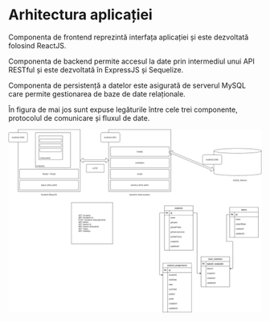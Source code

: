# Arhitectura aplicației

Componenta de frontend reprezintă interfața aplicației și este dezvoltată folosind ReactJS.

Componenta de backend permite accesul la date prin intermediul unui API RESTful și este dezvoltată în ExpressJS și Sequelize.

Componenta de persistență a datelor este asigurată de serverul MySQL care permite gestionarea de baze de date relaționale.

În figura de mai jos sunt expuse legăturile între cele trei componente, protocolul de comunicare și fluxul de date.

![Arhitectura aplicației WebTech Hub (click pentru a extinde)](<../.gitbook/assets/diagrama arhitectura spa.png>)

